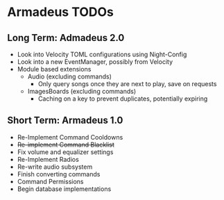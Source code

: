 Armadeus TODOs
==============

Long Term: Admadeus 2.0
-----------------------

- Look into Velocity TOML configurations using Night-Config
- Look into a new EventManager, possibly from Velocity
- Module based extensions
    - Audio (excluding commands)
        - Only query songs once they are next to play, save on requests
    - ImagesBoards (excluding commands)
        - Caching on a key to prevent duplicates, potentially expiring

Short Term: Armadeus 1.0
------------------------

- Re-Implement Command Cooldowns
- ~~Re-implement Command Blacklist~~
- Fix volume and equalizer settings
- Re-Implement Radios
- Re-write audio subsystem
- Finish converting commands
- Command Permissions
- Begin database implementations